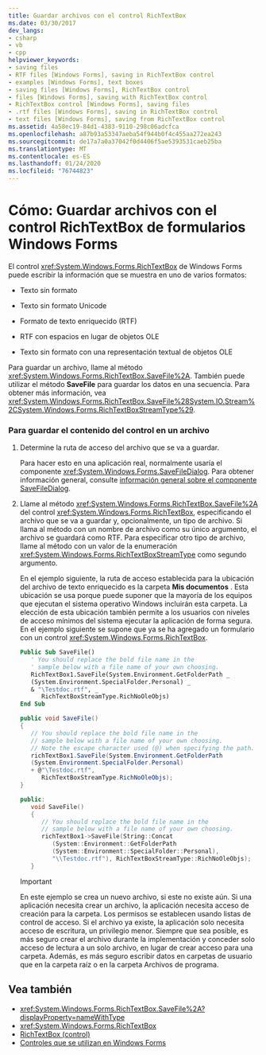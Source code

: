 ```yaml
---
title: Guardar archivos con el control RichTextBox
ms.date: 03/30/2017
dev_langs:
- csharp
- vb
- cpp
helpviewer_keywords:
- saving files
- RTF files [Windows Forms], saving in RichTextBox control
- examples [Windows Forms], text boxes
- saving files [Windows Forms], RichTextBox control
- files [Windows Forms], saving with RichTextBox control
- RichTextBox control [Windows Forms], saving files
- .rtf files [Windows Forms], saving in RichTextBox control
- text files [Windows Forms], saving from RichTextBox control
ms.assetid: 4a58ec19-84d1-4383-9110-298c06adcfca
ms.openlocfilehash: a87b93a53347aeba54f944b0f4c455aa272ea243
ms.sourcegitcommit: de17a7a0a37042f0d4406f5ae5393531caeb25ba
ms.translationtype: MT
ms.contentlocale: es-ES
ms.lasthandoff: 01/24/2020
ms.locfileid: "76744823"
---
```

# <a name="how-to-save-files-with-the-windows-forms-richtextbox-control"></a>Cómo: Guardar archivos con el control RichTextBox de formularios Windows Forms

El control <xref:System.Windows.Forms.RichTextBox> de Windows Forms puede escribir la información que se muestra en uno de varios formatos:

- Texto sin formato

- Texto sin formato Unicode

- Formato de texto enriquecido (RTF)

- RTF con espacios en lugar de objetos OLE

- Texto sin formato con una representación textual de objetos OLE

Para guardar un archivo, llame al método <xref:System.Windows.Forms.RichTextBox.SaveFile%2A>. También puede utilizar el método **SaveFile** para guardar los datos en una secuencia. Para obtener más información, vea <xref:System.Windows.Forms.RichTextBox.SaveFile%28System.IO.Stream%2CSystem.Windows.Forms.RichTextBoxStreamType%29>.

### <a name="to-save-the-contents-of-the-control-to-a-file"></a>Para guardar el contenido del control en un archivo

1. Determine la ruta de acceso del archivo que se va a guardar.

    Para hacer esto en una aplicación real, normalmente usaría el componente <xref:System.Windows.Forms.SaveFileDialog>. Para obtener información general, consulte [información general sobre el componente SaveFileDialog](savefiledialog-component-overview-windows-forms.md).

2. Llame al método <xref:System.Windows.Forms.RichTextBox.SaveFile%2A> del control <xref:System.Windows.Forms.RichTextBox>, especificando el archivo que se va a guardar y, opcionalmente, un tipo de archivo. Si llama al método con un nombre de archivo como su único argumento, el archivo se guardará como RTF. Para especificar otro tipo de archivo, llame al método con un valor de la enumeración <xref:System.Windows.Forms.RichTextBoxStreamType> como segundo argumento.

    En el ejemplo siguiente, la ruta de acceso establecida para la ubicación del archivo de texto enriquecido es la carpeta **Mis documentos** . Esta ubicación se usa porque puede suponer que la mayoría de los equipos que ejecutan el sistema operativo Windows incluirán esta carpeta. La elección de esta ubicación también permite a los usuarios con niveles de acceso mínimos del sistema ejecutar la aplicación de forma segura. En el ejemplo siguiente se supone que ya se ha agregado un formulario con un control <xref:System.Windows.Forms.RichTextBox>.

    ```vb
    Public Sub SaveFile()
       ' You should replace the bold file name in the
       ' sample below with a file name of your own choosing.
       RichTextBox1.SaveFile(System.Environment.GetFolderPath _
       (System.Environment.SpecialFolder.Personal) _
       & "\Testdoc.rtf", _
          RichTextBoxStreamType.RichNoOleObjs)
    End Sub
    ```

    ```csharp
    public void SaveFile()
    {
       // You should replace the bold file name in the
       // sample below with a file name of your own choosing.
       // Note the escape character used (@) when specifying the path.
       richTextBox1.SaveFile(System.Environment.GetFolderPath
       (System.Environment.SpecialFolder.Personal)
       + @"\Testdoc.rtf",
          RichTextBoxStreamType.RichNoOleObjs);
    }
    ```

    ```cpp
    public:
       void SaveFile()
       {
          // You should replace the bold file name in the
          // sample below with a file name of your own choosing.
          richTextBox1->SaveFile(String::Concat
             (System::Environment::GetFolderPath
             (System::Environment::SpecialFolder::Personal),
             "\\Testdoc.rtf"), RichTextBoxStreamType::RichNoOleObjs);
       }
    ```

    > [!IMPORTANT]
    > En este ejemplo se crea un nuevo archivo, si este no existe aún. Si una aplicación necesita crear un archivo, la aplicación necesita acceso de creación para la carpeta. Los permisos se establecen usando listas de control de acceso. Si el archivo ya existe, la aplicación solo necesita acceso de escritura, un privilegio menor. Siempre que sea posible, es más seguro crear el archivo durante la implementación y conceder solo acceso de lectura a un solo archivo, en lugar de crear acceso para una carpeta. Además, es más seguro escribir datos en carpetas de usuario que en la carpeta raíz o en la carpeta Archivos de programa.

## <a name="see-also"></a>Vea también

- <xref:System.Windows.Forms.RichTextBox.SaveFile%2A?displayProperty=nameWithType>
- <xref:System.Windows.Forms.RichTextBox>
- [RichTextBox (control)](richtextbox-control-windows-forms.md)
- [Controles que se utilizan en Windows Forms](controls-to-use-on-windows-forms.md)
